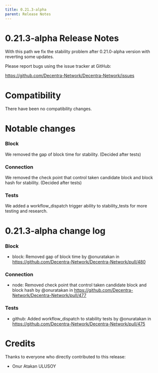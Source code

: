 ```yaml
---
title: 0.21.3-alpha
parent: Release Notes
---
```


0.21.3-alpha Release Notes
====================

With this path we fix the stability problem after 
0.21.0-alpha version with reverting some updates.

Please report bugs using the issue tracker at GitHub:

  <https://github.com/Decentra-Network/Decentra-Network/issues>

Compatibility
==============

There have been no compatibility changes.

Notable changes
===============

### Block
We removed the gap of block time for stability. (Decided after tests)
### Connection
We removed the check point that control taken candidate block and block 
hash for stability. (Decided after tests)
### Tests
We added a workflow_dispatch trigger ability to stability_tests for more 
testing and research.

0.21.3-alpha change log
=================

### Block
* block: Removed gap of block time by @onuratakan in https://github.com/Decentra-Network/Decentra-Network/pull/480
### Connection
* node: Removed check point that control taken candidate block and block hash by @onuratakan in https://github.com/Decentra-Network/Decentra-Network/pull/477
### Tests
* github: Added workflow_dispatch to stability tests by @onuratakan in https://github.com/Decentra-Network/Decentra-Network/pull/475

Credits
=======

Thanks to everyone who directly contributed to this release:

- Onur Atakan ULUSOY
